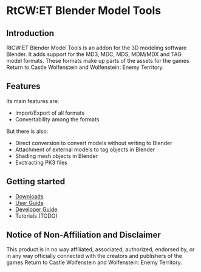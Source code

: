# RtCW:ET Blender Model Tools

## Introduction

RtCW:ET Blender Model Tools is an addon for the 3D modeling software Blender. It adds support for the MD3, MDC, MDS, MDM/MDX and TAG model formats. These formats make up parts of the assets for the games Return to Castle Wolfenstein and Wolfenstein: Enemy Territory.

## Features

Its main features are:

- Import/Export of all formats
- Convertability among the formats

But there is also:

- Direct conversion to convert models without writing to Blender
- Attachment of external models to tag objects in Blender
- Shading mesh objects in Blender
- Exctracting PK3 files

## Getting started

- [Downloads](https://mino-git.github.io/rtcw-wet-blender-model-tools/downloads.html)
- [User Guide](https://mino-git.github.io/rtcw-wet-blender-model-tools/user_guide.html)
- [Developer Guide](https://mino-git.github.io/rtcw-wet-blender-model-tools/developer_guide.html)
- Tutorials (TODO)

## Notice of Non-Affiliation and Disclaimer

This product is in no way affiliated, associated, authorized, endorsed by, or in any way officially connected with the creators and publishers of the games Return to Castle Wolfenstein and Wolfenstein: Enemy Territory.
